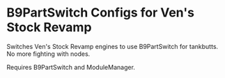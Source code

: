 # B9PartSwitch Configs for Ven's Stock Revamp

Switches Ven's Stock Revamp engines to use B9PartSwitch for tankbutts.  No more fighting with nodes.

Requires B9PartSwitch and ModuleManager.
